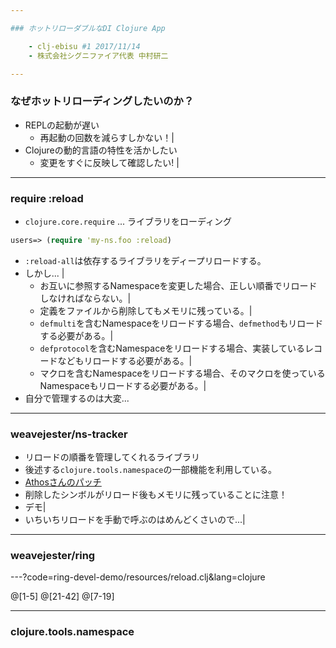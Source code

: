 ```yaml
---

### ホットリローダブルなDI Clojure App

    - clj-ebisu #1 2017/11/14
    - 株式会社シグニファイア代表 中村研二

---
```


### なぜホットリローディングしたいのか？

* REPLの起動が遅い
    * 再起動の回数を減らすしかない！|
*  Clojureの動的言語の特性を活かしたい
    * 変更をすぐに反映して確認したい! | 

---

### require :reload

* `clojure.core.require` ... ライブラリをローディング

```clojure
users=> (require 'my-ns.foo :reload)
```
* `:reload-all`は依存するライブラリをディープリロードする。
* しかし... |
    * お互いに参照するNamespaceを変更した場合、正しい順番でリロードしなければならない。|
    * 定義をファイルから削除してもメモリに残っている。|
    * `defmulti`を含むNamespaceをリロードする場合、`defmethod`もリロードする必要がある。|
    * `defprotocol`を含むNamespaceをリロードする場合、実装しているレコードなどもリロードする必要がある。|
    * マクロを含むNamespaceをリロードする場合、そのマクロを使っているNamespaceもリロードする必要がある。|
* 自分で管理するのは大変...

---

### weavejester/ns-tracker

* リロードの順番を管理してくれるライブラリ
* 後述する`clojure.tools.namespace`の一部機能を利用している。
* [Athosさんのパッチ](https://github.com/weavejester/ns-tracker/pull/17) 
* 削除したシンボルがリロード後もメモリに残っていることに注意！
* デモ|
* いちいちリロードを手動で呼ぶのはめんどくさいので...|
---

### weavejester/ring

---?code=ring-devel-demo/resources/reload.clj&lang=clojure

@[1-5]
@[21-42]
@[7-19]
 
---

### clojure.tools.namespace



